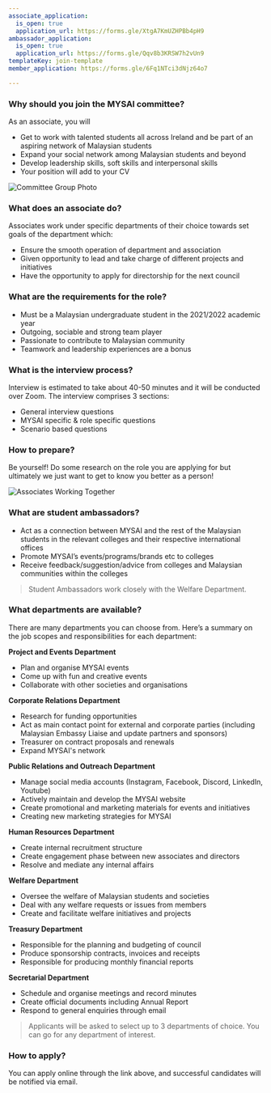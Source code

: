 ```yaml
---
associate_application:
  is_open: true
  application_url: https://forms.gle/XtgA7KmUZHPBb4pH9
ambassador_application:
  is_open: true
  application_url: https://forms.gle/Qqv8b3KRSW7h2vUn9
templateKey: join-template
member_application: https://forms.gle/6Fq1NTci3dNjz64o7

---
```

### Why should you join the MYSAI committee?

As an associate, you will

* Get to work with talented students all across Ireland and be part of an aspiring network of Malaysian students
* Expand your social network among Malaysian students and beyond
* Develop leadership skills, soft skills and interpersonal skills
* Your position will add to your CV

![Committee Group Photo](/v1620561638/join_us_2_v2fmda.jpg "Committee Group Photo")

### What does an associate do?

Associates work under specific departments of their choice towards set goals of the department which:

* Ensure the smooth operation of department and association
* Given opportunity to lead and take charge of different projects and initiatives
* Have the opportunity to apply for directorship for the next council

### What are the requirements for the role?

* Must be a Malaysian undergraduate student in the 2021/2022 academic year
* Outgoing, sociable and strong team player
* Passionate to contribute to Malaysian community
* Teamwork and leadership experiences are a bonus

### What is the interview process?

Interview is estimated to take about 40-50 minutes and it will be conducted over Zoom. The interview comprises 3 sections:

* General interview questions
* MYSAI specific & role specific questions
* Scenario based questions

### How to prepare?

Be yourself! Do some research on the role you are applying for but ultimately we just want to get to know you better as a person!

![Associates Working Together](/v1620561638/join_us_1_za1ybb.jpg "Associates Working Together")

### What are student ambassadors?

* Act as a connection between MYSAI and the rest of the Malaysian students in the relevant colleges and their respective international offices
* Promote MYSAI’s events/programs/brands etc to colleges
* Receive feedback/suggestion/advice from colleges and Malaysian communities within the colleges

> Student Ambassadors work closely with the Welfare Department.

### What departments are available?

There are many departments you can choose from. Here’s a summary on the job scopes and responsibilities for each department:

**Project and Events Department**

* Plan and organise MYSAI events
* Come up with fun and creative events
* Collaborate with other societies and organisations

**Corporate Relations Department**

* Research for funding opportunities
* Act as main contact point for external and corporate parties (including Malaysian Embassy Liaise and update partners and sponsors)
* Treasurer on contract proposals and renewals
* Expand MYSAI's network

**Public Relations and Outreach Department**

* Manage social media accounts (Instagram, Facebook, Discord, LinkedIn, Youtube)
* Actively maintain and develop the MYSAI website
* Create promotional and marketing materials for events and initiatives
* Creating new marketing strategies for MYSAI

**Human Resources Department**

* Create internal recruitment structure
* Create engagement phase between new associates and directors
* Resolve and mediate any internal affairs

**Welfare Department**

* Oversee the welfare of Malaysian students and societies
* Deal with any welfare requests or issues from members
* Create and facilitate welfare initiatives and projects

**Treasury Department**

* Responsible for the planning and budgeting of council
* Produce sponsorship contracts, invoices and receipts
* Responsible for producing monthly financial reports

**Secretarial Department**

* Schedule and organise meetings and record minutes
* Create official documents including Annual Report
* Respond to general enquiries through email

> Applicants will be asked to select up to 3 departments of choice. You can go for any department of interest.

### How to apply?

You can apply online through the link above, and successful candidates will be notified via email.